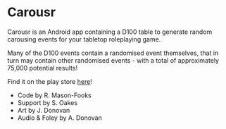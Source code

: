 # Carousr
Carousr is an Android app containing a D100 table to generate random carousing events for your tabletop roleplaying game.

Many of the D100 events contain a randomised event themselves, that in turn may contain other randomised events - with a total of approximately 75,000 potential results!

Find it on the play store [here](https://play.google.com/store/apps/details?id=com.krullsoft.myapplication&gl=US)!


- Code by R. Mason-Fooks
- Support by S. Oakes
- Art by J. Donovan
- Audio & Foley by A. Donovan
